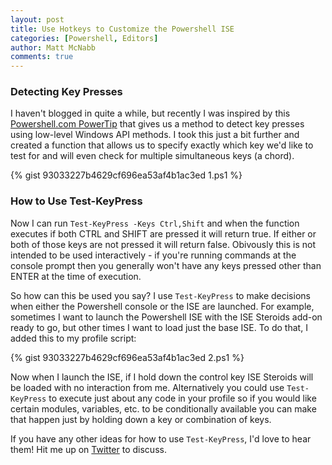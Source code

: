 ```yaml
---
layout: post
title: Use Hotkeys to Customize the Powershell ISE
categories: [Powershell, Editors]
author: Matt McNabb
comments: true
---
```


[PowerTip]: http://powershell.com/cs/blogs/tips/archive/2015/12/08/detecting-key-presses-across-applications.aspx

### Detecting Key Presses

I haven't blogged in quite a while, but recently I was inspired by this [Powershell.com PowerTip][PowerTip] that gives us a method to detect key presses using low-level Windows API methods. I took this just a bit further and created a function that allows us to specify exactly which key we'd like to test for and will even check for multiple simultaneous keys (a chord).

{% gist 93033227b4629cf696ea53af4b1ac3ed 1.ps1 %}

### How to Use Test-KeyPress
Now I can run `Test-KeyPress -Keys Ctrl,Shift` and when the function executes if both CTRL and SHIFT are pressed it will return true. If either or both of those keys are not pressed it will return false. Obivously this is not intended to be used interactively - if you're running commands at the console prompt then you generally won't have any keys pressed other than ENTER at the time of execution.

So how can this be used you say? I use `Test-KeyPress` to make decisions when either the Powershell console or the ISE are launched. For example, sometimes I want to launch the Powershell ISE with the ISE Steroids add-on ready to go, but other times I want to load just the base ISE. To do that, I added this to my profile script:

{% gist 93033227b4629cf696ea53af4b1ac3ed 2.ps1 %}

Now when I launch the ISE, if I hold down the control key ISE Steroids will be loaded with no interaction from me. Alternatively you could use `Test-KeyPress` to execute just about any code in your profile so if you would like certain modules, variables, etc. to be conditionally available you can make that happen just by holding down a key or combination of keys.

If you have any other ideas for how to use `Test-KeyPress`, I'd love to hear them! Hit me up on [Twitter](http://twitter.com/{{site.author.twitter}}) to discuss.